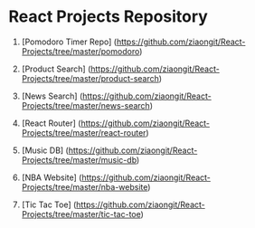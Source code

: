 # React Projects Repository

1. [Pomodoro Timer Repo] (https://github.com/ziaongit/React-Projects/tree/master/pomodoro)

2. [Product Search] (https://github.com/ziaongit/React-Projects/tree/master/product-search)

3. [News Search] (https://github.com/ziaongit/React-Projects/tree/master/news-search)

4. [React Router] (https://github.com/ziaongit/React-Projects/tree/master/react-router)

5. [Music DB] (https://github.com/ziaongit/React-Projects/tree/master/music-db)

6. [NBA Website] (https://github.com/ziaongit/React-Projects/tree/master/nba-website)

7. [Tic Tac Toe] (https://github.com/ziaongit/React-Projects/tree/master/tic-tac-toe)